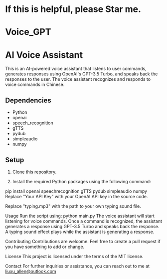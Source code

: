 # If this is helpful, please Star me.

# Voice_GPT

# AI Voice Assistant

This is an AI-powered voice assistant that listens to user commands, generates responses using OpenAI's GPT-3.5 Turbo, and speaks back the responses to the user. The voice assistant recognizes and responds to voice commands in Chinese.

## Dependencies

* Python
* openai
* speech_recognition
* gTTS
* pydub
* simpleaudio
* numpy

## Setup

1. Clone this repository.

2. Install the required Python packages using the following command:

pip install openai speechrecognition gTTS pydub simpleaudio numpy
Replace "Your API Key" with your OpenAI API key in the source code.

Replace "typing.mp3" with the path to your own typing sound file.

Usage
Run the script using:
python main.py
The voice assistant will start listening for voice commands. Once a command is recognized, the assistant generates a response using GPT-3.5 Turbo and speaks back the response. A typing sound effect plays while the assistant is generating a response.

Contributing
Contributions are welcome. Feel free to create a pull request if you have something to add or change.

License
This project is licensed under the terms of the MIT license.

Contact
For further inquiries or assistance, you can reach out to me at liuxu_allen@outlook.com
